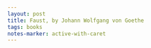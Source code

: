 ```yaml
---
layout: post
title: Faust, by Johann Wolfgang von Goethe
tags: books
notes-marker: active-with-caret
---
```

